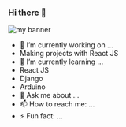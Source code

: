 ### Hi there 👋

<img src="https://user-images.githubusercontent.com/66177757/134781804-b6da19fa-36bd-4ff4-a14e-cb7e61773d7f.png" alt="my banner">

- 🔭 I’m currently working on ...
- Making projects with React JS
- 🌱 I’m currently learning ...
- React JS
- Django
- Arduino
- 💬 Ask me about ...
- 📫 How to reach me: ...
- ⚡ Fun fact: ...

